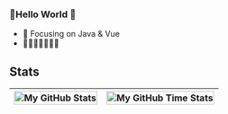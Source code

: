 ### 👋Hello World 👋
- :orange_book: Focusing on Java & Vue
- :meat_on_bone::meat_on_bone::meat_on_bone::meat_on_bone::meat_on_bone::meat_on_bone::meat_on_bone:
## Stats
| <img align="center" width="100%" src="https://github-readme-stats.vercel.app/api?username=windhide&count_private=true&include_all_commits=true&show_icons=true&theme=blue-green&border_color=001F1E&text_color=09d672&icon_color=00C2C2&title_color=00F1E9&custom_title=Stats" alt="My GitHub Stats" /> | <img align="center" width="100%" src="https://github-readme-stats.vercel.app/api/top-langs/?username=windhide&layout=donut" alt="My GitHub Time Stats" /> |
| ------------- | ------------- |
